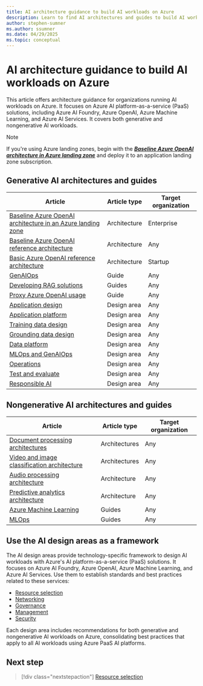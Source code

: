 ```yaml
---
title: AI architecture guidance to build AI workloads on Azure
description: Learn to find AI architectures and guides to build AI workloads with Azure AI platform services (PaaS).
author: stephen-sumner
ms.author: ssumner
ms.date: 04/29/2025
ms.topic: conceptual
---
```


# AI architecture guidance to build AI workloads on Azure

This article offers architecture guidance for organizations running AI workloads on Azure. It focuses on Azure AI platform-as-a-service (PaaS) solutions, including Azure AI Foundry, Azure OpenAI, Azure Machine Learning, and Azure AI Services. It covers both generative and nongenerative AI workloads.

> [!NOTE]
> If you're using Azure landing zones, begin with the ***[Baseline Azure OpenAI architecture in Azure landing zone](/azure/architecture/ai-ml/architecture/azure-openai-baseline-landing-zone)*** and deploy it to an application landing zone subscription.

## Generative AI architectures and guides

| Article | Article type | Target organization |
|--------------|--------------|-------------|
| [Baseline Azure OpenAI architecture in an Azure landing zone](/azure/architecture/ai-ml/architecture/azure-openai-baseline-landing-zone)| Architecture | Enterprise |
| [Baseline Azure OpenAI reference architecture](/azure/architecture/ai-ml/architecture/baseline-openai-e2e-chat)| Architecture | Any |
| [Basic Azure OpenAI reference architecture](/azure/architecture/ai-ml/architecture/basic-openai-e2e-chat)| Architecture | Startup |
| [GenAIOps](/azure/architecture/ai-ml/guide/genaiops-for-mlops) | Guide| Any |
| [Developing RAG solutions](/azure/architecture/ai-ml/guide/rag/rag-solution-design-and-evaluation-guide) | Guides| Any |
| [Proxy Azure OpenAI usage](/azure/architecture/ai-ml/guide/azure-openai-gateway-guide) | Guide| Any |
| [Application design](/azure/well-architected/ai/application-design) | Design area | Any |
| [Application platform](/azure/well-architected/ai/application-platform)| Design area | Any |
| [Training data design](/azure/well-architected/ai/training-data-design) | Design area | Any |
| [Grounding data design](/azure/well-architected/ai/grounding-data-design) | Design area | Any |
| [Data platform](/azure/well-architected/ai/data-platform) | Design area | Any |
| [MLOps and GenAIOps](/azure/well-architected/ai/mlops-genaiops) | Design area | Any |
| [Operations](/azure/well-architected/ai/operations) | Design area | Any |
| [Test and evaluate](/azure/well-architected/ai/test) | Design area | Any |
| [Responsible AI](/azure/well-architected/ai/responsible-ai) | Design area | Any |

## Nongenerative AI architectures and guides

| Article | Article type | Target organization |
|------------|--------------|-------------|
| [Document processing architectures](/azure/architecture/ai-ml/architecture/automate-document-classification-durable-functions) | Architectures | Any |
| [Video and image classification architecture](/azure/architecture/ai-ml/architecture/analyze-video-computer-vision-machine-learning)| Architectures |Any |
| [Audio processing architecture](/azure/architecture/ai-ml/openai/architecture/call-center-openai-analytics) | Architecture | Any|
| [Predictive analytics architecture](/azure/architecture/ai-ml/idea/personalized-offers)| Architecture | Any|
| [Azure Machine Learning](/azure/architecture/ai-ml/#azure-machine-learning)| Guides | Any |
| [MLOps](/azure/architecture/ai-ml/guide/machine-learning-operations-v2)| Guides|Any |

## Use the AI design areas as a framework

The AI design areas provide technology-specific framework to design AI workloads with Azure's AI platform-as-a-service (PaaS) solutions. It focuses on Azure AI Foundry, Azure OpenAI, Azure Machine Learning, and Azure AI Services. Use them to establish standards and best practices related to these services:

- [Resource selection](./resource-selection.md)
- [Networking](./networking.md)
- [Governance](./governance.md)
- [Management](./management.md)
- [Security](./security.md)

Each design area includes recommendations for both generative and nongenerative AI workloads on Azure, consolidating best practices that apply to all AI workloads using Azure PaaS AI platforms.

## Next step

> [!div class="nextstepaction"]
> [Resource selection](./resource-selection.md)
